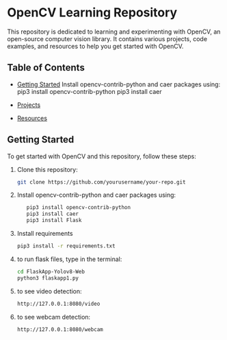 # OpenCV Learning Repository

This repository is dedicated to learning and experimenting with OpenCV, an open-source computer vision library. It contains various projects, code examples, and resources to help you get started with OpenCV.

## Table of Contents

- [Getting Started](#getting-started)
Install opencv-contrib-python and caer packages using:
pip3 install opencv-contrib-python
pip3 install caer


- [Projects](#projects)
- [Resources](#resources)

## Getting Started

To get started with OpenCV and this repository, follow these steps:

1. Clone this repository:
   ```bash
   git clone https://github.com/yourusername/your-repo.git

2. Install opencv-contrib-python and caer packages using:
   ```bash
      pip3 install opencv-contrib-python
      pip3 install caer
      pip3 install Flask
3. Install requirements 
   ```bash
   pip3 install -r requirements.txt

4. to run flask files, type in the terminal:
   ```bash
   cd FlaskApp-Yolov8-Web
   python3 flaskapp1.py
   
5. to see video detection: 
   ```bash
   http://127.0.0.1:8080/video

6. to see webcam detection: 
   ```bash
   http://127.0.0.1:8080/webcam
